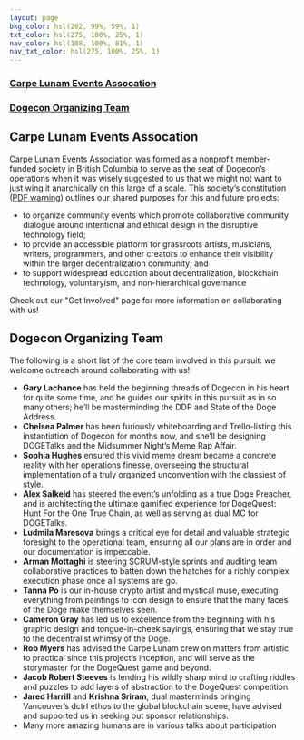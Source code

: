 ```yaml
---
layout: page
bkg_color: hsl(202, 99%, 59%, 1)
txt_color: hsl(275, 100%, 25%, 1)
nav_color: hsl(108, 100%, 81%, 1)
nav_txt_color: hsl(275, 100%, 25%, 1)
---
```


### [Carpe Lunam Events Assocation](#lunam)
### [Dogecon Organizing Team](#team)

<h2 id='lunam'> Carpe Lunam Events Assocation </h2>

Carpe Lunam Events Association was formed as a nonprofit member-funded society in British Columbia to serve as the seat of Dogecon’s operations when it was wisely suggested to us that we might not want to just wing it anarchically on this large of a scale. This society’s constitution ([PDF warning](/images/carpelunamconstitution.pdf)) outlines our shared purposes for this and future projects:
* to organize community events which promote collaborative community dialogue around intentional and ethical design in the disruptive technology field;
* to provide an accessible platform for grassroots artists, musicians, writers, programmers, and other creators to enhance their visibility within the larger decentralization community; and
* to support widespread education about decentralization, blockchain technology, voluntaryism, and non-hierarchical governance

Check out our "Get Involved" page for more information on collaborating with us!

<h2 id='team'> Dogecon Organizing Team </h2>

The following is a short list of the core team involved in this pursuit: we welcome outreach around collaborating with us!
* **Gary Lachance** has held the beginning threads of Dogecon in his heart for quite some time, and he guides our spirits in this pursuit as in so many others; he’ll be masterminding the DDP and State of the Doge Address.
* **Chelsea Palmer** has been furiously whiteboarding and Trello-listing this instantiation of Dogecon for months now, and she’ll be designing DOGETalks and the Midsummer Night’s Meme Rap Affair.
* **Sophia Hughes** ensured this vivid meme dream became a concrete reality with her operations finesse, overseeing the structural implementation of a truly organized unconvention with the classiest of style.
* **Alex Salkeld** has steered the event’s unfolding as a true Doge Preacher, and is architecting the ultimate gamified experience for DogeQuest: Hunt For the One True Chain, as well as serving as dual MC for DOGETalks.
* **Ludmila Maresova** brings a critical eye for detail and valuable strategic foresight to the operational team, ensuring all our plans are in order and our documentation is impeccable.
* **Arman Mottaghi** is steering SCRUM-style sprints and auditing team collaborative practices to batten down the hatches for a richly complex execution phase once all systems are go.
* **Tanna Po** is our in-house crypto artist and mystical muse, executing everything from paintings to icon design to ensure that the many faces of the Doge make themselves seen.
* **Cameron Gray** has led us to excellence from the beginning with his graphic design and tongue-in-cheek sayings, ensuring that we stay true to the decentralist whimsy of the Doge.
* **Rob Myers** has advised the Carpe Lunam crew on matters from artistic to practical since this project’s inception, and will serve as the storymaster for the DogeQuest game and beyond.
* **Jacob Robert Steeves** is lending his wildly sharp mind to crafting riddles and puzzles to add layers of abstraction to the DogeQuest competition.
* **Jared Harrill** and **Krishna Sriram**, dual masterminds bringing Vancouver’s dctrl ethos to the global blockchain scene, have advised and supported us in seeking out sponsor relationships.
* Many more amazing humans are in various talks about participation

<br>
<br>
